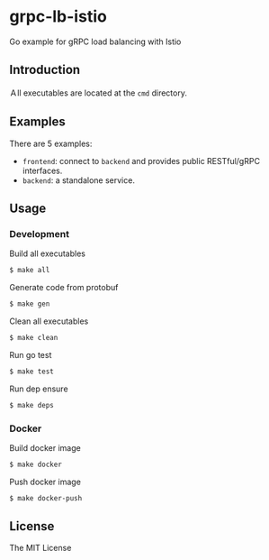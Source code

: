 # grpc-lb-istio

Go example for gRPC load balancing with Istio

## Introduction

Ａll executables are located at the `cmd` directory.

## Examples

There are 5 examples:

- `frontend`: connect to `backend` and provides public RESTful/gRPC interfaces.
- `backend`: a standalone service.

## Usage

### Development

Build all executables
```bash
$ make all
```

Generate code from protobuf
```bash
$ make gen
```

Clean all executables
```bash
$ make clean
```

Run go test
```bash
$ make test
```

Run dep ensure
```bash
$ make deps
```

### Docker

Build docker image
```bash
$ make docker
```

Push docker image
```bash
$ make docker-push
```

## License

The MIT License
